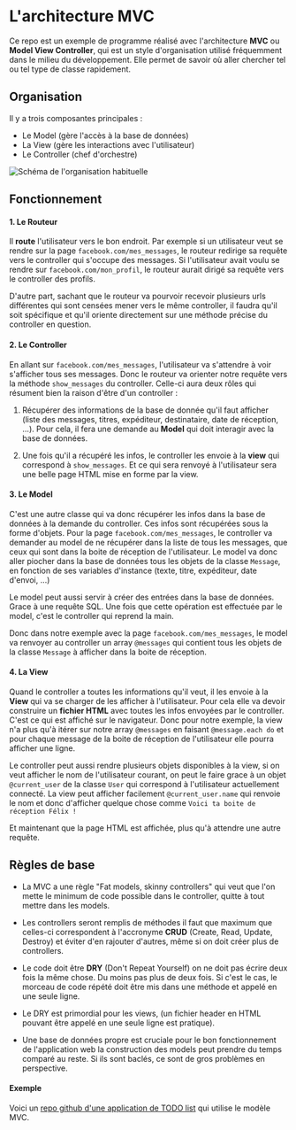 # L'architecture MVC

Ce repo est un exemple de programme réalisé avec l'architecture **MVC**
ou **Model View Controller**, qui est un style d'organisation utilisé
fréquemment dans le milieu du développement. Elle permet 
de savoir où aller chercher tel ou tel type de classe rapidement.

## Organisation

Il y a trois composantes principales :

- Le Model (gère l'accès à la base de données)
- La View (gère les interactions avec l'utilisateur)
- Le Controller (chef d'orchestre)

![Schéma de l'organisation habituelle](https://i.imgur.com/411m4Ch.png)

## Fonctionnement

#### 1. Le Routeur

Il **route** l'utilisateur vers le bon endroit. Par exemple si un utilisateur
veut se rendre sur la page `facebook.com/mes_messages`, le routeur redirige sa requête
vers le controller qui s'occupe des messages. Si l'utilisateur avait voulu se rendre sur
`facebook.com/mon_profil`, le routeur aurait dirigé sa requête vers le controller des
profils.

D'autre part, sachant que le routeur va pourvoir recevoir plusieurs urls différentes
qui sont censées mener vers le même controller, il faudra qu'il soit spécifique
et qu'il oriente directement sur une méthode précise du controller en question.

#### 2. Le Controller

En allant sur `facebook.com/mes_messages`, l'utilisateur va s'attendre à voir s'afficher
tous ses messages. Donc le routeur va orienter notre requête vers la méthode 
`show_messages` du controller. Celle-ci aura deux rôles qui résument bien la raison
d'être d'un controller :

1. Récupérer des informations de la base de donnée qu'il faut afficher (liste des messages, titres, expéditeur, destinataire, date de réception, ...). Pour cela, il fera
une demande au **Model** qui doit interagir avec la base de données.

2. Une fois qu'il a récupéré les infos, le controller les envoie à la **view** qui
correspond à `show_messages`. Et ce qui sera renvoyé à l'utilisateur sera une belle page
HTML mise en forme par la view.

#### 3. Le Model

C'est une autre classe qui va donc récupérer les infos dans la base de données à la
demande du controller. Ces infos sont récupérées sous la forme d'objets. Pour la page
`facebook.com/mes_messages`, le controller va demander au model de ne récupérer dans la
liste de tous les messages, que ceux qui sont dans la boite de réception de l'utilisateur.
Le model va donc aller piocher dans la base de données tous les objets de la classe
`Message`, en fonction de ses variables d'instance (texte, titre, expéditeur,
date d'envoi, ...)

Le model peut aussi servir à créer des entrées dans la base de données. Grace à une
requête SQL. Une fois que cette opération est effectuée par le model, c'est le controller
qui reprend la main.

Donc dans notre exemple avec la page `facebook.com/mes_messages`, le model va renvoyer
au controller un array `@messages` qui contient tous les objets de la classe `Message`
à afficher dans la boite de réception.

#### 4. La View

Quand le controller a toutes les informations qu'il veut, il les envoie à la **View** qui
va se charger de les afficher à l'utilisateur. Pour cela elle va devoir construire un
**fichier HTML** avec toutes les infos envoyées par le controller. C'est ce qui est
affiché sur le navigateur. Donc pour notre exemple, la view n'a plus qu'à itérer sur
notre array `@messages` en faisant `@message.each do` et pour chaque message de la boite
de réception de l'utilisateur elle pourra afficher une ligne.

Le controller peut aussi rendre plusieurs objets disponibles à la view, si on veut
afficher le nom de l'utilisateur courant, on peut le faire grace à un objet
`@current_user` de la classe `User` qui correspond à l'utilisateur actuellement connecté. La view peut afficher facilement `@current_user.name` qui renvoie le nom
et donc d'afficher quelque chose comme `Voici ta boite de réception Félix !`

Et maintenant que la page HTML est affichée, plus qu'à attendre une autre requête.

## Règles de base

- La MVC a une règle "Fat models, skinny controllers" qui veut que l'on mette le minimum
de code possible dans le controller, quitte à tout mettre dans les models.

- Les controllers seront remplis de méthodes il faut que maximum que celles-ci
correspondent à l'accronyme **CRUD** (Create, Read, Update, Destroy) et éviter d'en
rajouter d'autres, même si on doit créer plus de controllers.

- Le code doit être **DRY** (Don't Repeat Yourself) on ne doit pas écrire deux fois la
même chose. Du moins pas plus de deux fois. Si c'est le cas, le morceau de code répété
doit être mis dans une méthode et appelé en une seule ligne.

- Le DRY est primordial pour les views, (un fichier header en HTML pouvant être appelé
en une seule ligne est pratique).

- Une base de données propre est cruciale pour le bon fonctionnement de l'application web
la construction des models peut prendre du temps comparé au reste. Si ils sont baclés,
ce sont de gros problèmes en perspective.

#### Exemple

Voici un [repo github d'une application de TODO list](https://github.com/mindplace/accountability-list) qui utilise le modèle MVC.
